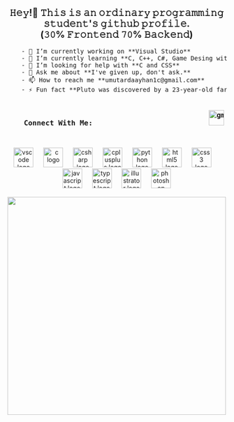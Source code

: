 <h2 align="center">𝙷𝚎𝚢!👋 𝚃𝚑𝚒𝚜 𝚒𝚜 𝚊𝚗 𝚘𝚛𝚍𝚒𝚗𝚊𝚛𝚢 𝚙𝚛𝚘𝚐𝚛𝚊𝚖𝚖𝚒𝚗𝚐 𝚜𝚝𝚞𝚍𝚎𝚗𝚝'𝚜 𝚐𝚒𝚝𝚑𝚞𝚋 𝚙𝚛𝚘𝚏𝚒𝚕𝚎. <br>(𝟹𝟶% 𝙵𝚛𝚘𝚗𝚝𝚎𝚗𝚍 𝟽𝟶% 𝙱𝚊𝚌𝚔𝚎𝚗𝚍)</h2>
    <pre>
    - 🔭 I’m currently working on **Visual Studio**
    - 🌱 I’m currently learning **C, C++, C#, Game Desing with Unity**
    - 🤝 I’m looking for help with **C and CSS**
    - 💬 Ask me about **I've given up, don't ask.**
    - 📫 How to reach me **umutardaayhan1c@gmail.com**
    - ⚡ Fun fact **Pluto was discovered by a 23-year-old farmer, a self-educated astronomer who never went to school.**
      <h3 align="left">    Connect With Me:                           <img src="https://img.shields.io/static/v1?message=Gmail&logo=gmail&label=&color=D14836&logoColor=white&labelColor=&style=for-the-badge" height="35" alt="gmail logo" />  <img src="https://img.shields.io/static/v1?message=LinkedIn&logo=linkedin&label=&color=0077B5&logoColor=white&labelColor=&style=for-the-badge" height="35" alt="linkedin logo" />  <img src="https://img.shields.io/static/v1?message=Twitter&logo=twitter&label=&color=1DA1F2&logoColor=white&labelColor=&style=for-the-badge" height="35" alt="twitter logo" /></h3></pre>
    <br clear="both">
    <div align="center">
        <img src="https://cdn.jsdelivr.net/gh/devicons/devicon/icons/vscode/vscode-original.svg"
            height="45" alt="vscode logo" />
        <img width="15" />
        <img src="https://cdn.jsdelivr.net/gh/devicons/devicon/icons/c/c-original.svg"
            height="45" alt="c logo" />
        <img width="15" />
        <img src="https://cdn.jsdelivr.net/gh/devicons/devicon/icons/csharp/csharp-original.svg"
            height="45" alt="csharp logo" />
        <img width="15" />
        <img src="https://cdn.jsdelivr.net/gh/devicons/devicon/icons/cplusplus/cplusplus-original.svg"
            height="45" alt="cplusplus logo" />
        <img width="15" />
        <img src="https://cdn.jsdelivr.net/gh/devicons/devicon/icons/python/python-original.svg"
            height="45" alt="python logo" />
        <img width="15" />
        <img src="https://cdn.jsdelivr.net/gh/devicons/devicon/icons/html5/html5-original.svg"
            height="45" alt="html5 logo" />
        <img width="15" />
        <img src="https://cdn.jsdelivr.net/gh/devicons/devicon/icons/css3/css3-original.svg"
            height="45" alt="css3 logo" />
        <img width="15" />
        <img src="https://cdn.jsdelivr.net/gh/devicons/devicon/icons/javascript/javascript-original.svg"
            height="45" alt="javascript logo" />
        <img width="15" />
        <img src="https://cdn.jsdelivr.net/gh/devicons/devicon/icons/typescript/typescript-original.svg"
            height="45" alt="typescript logo" />
        <img width="15" />
        <img src="https://cdn.jsdelivr.net/gh/devicons/devicon/icons/illustrator/illustrator-plain.svg"
            height="45" alt="illustrator logo" />
        <img width="15" />
        <img src="https://cdn.jsdelivr.net/gh/devicons/devicon/icons/photoshop/photoshop-plain.svg"
            height="45" alt="photoshop logo" />
    </div>
    <br>
    <div align="center">
        <img height="500"
            src="https://user-images.githubusercontent.com/74038190/225813708-98b745f2-7d22-48cf-9150-083f1b00d6c9.gif" />
    </div>
